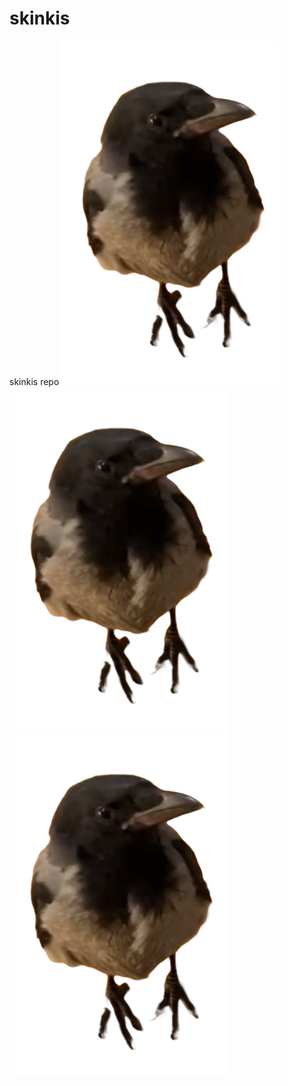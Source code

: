 # skinkis
skinkis repo
![alt text](https://github.com/fluffyhake/skinkis/blob/main/frontend/skinkis/src/assets/bildeAvSkinkis.png?raw=true)
![alt text](https://github.com/fluffyhake/skinkis/blob/main/frontend/skinkis/src/assets/bildeAvSkinkis.png?raw=true)
![alt text](https://github.com/fluffyhake/skinkis/blob/main/frontend/skinkis/src/assets/bildeAvSkinkis.png?raw=true)
